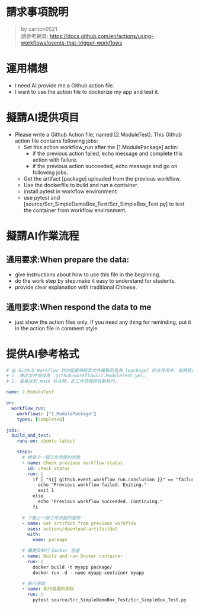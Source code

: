 請求事項說明
========
> by carlton0521<br/>
> 請參考網頁: https://docs.github.com/en/actions/using-workflows/events-that-trigger-workflows

# 運用構想

- I need AI provide me a Github action file. 
- I want to use the action file to dockerize my app and test it. 

# 擬請AI提供項目

- Please write a Github Action file, named [2.ModuleTest]. This Github action file contains following jobs:
  * Set this action workflow_run after the [1.ModulePackage] actin:
    - if the previous action failed, echo message and complete this action with failure.
    - if the previous action succeeded, echo message and go on following jobs.
  * Get the artifact [package] uploaded from the previous workflow.  
  * Use the dockerfile to build and run a container.
  * install pytest in workflow environment.
  * use pytest and [source/Scr_SimpleDemoBox_Test/Scr_SimpleBox_Test.py] to test the container from workflow environment.

# 擬請AI作業流程

## 通用要求:When prepare the data:
- give instructions about how to use this file in the beginning.
- do the work step by step.make it easy to understand for students.
- provide clear explanation with traditional Chinese.

## 通用要求:When respond the data to me
- just show the action files only. If you need any thing for reminding, put it in the action file in comment style.

# 提供AI參考格式

```yaml
# 此 GitHub Workflow 的功能是將指定文件複製到名為 [package] 的文件夾中，並將其打包成 ZIP 文件，以供後續工作流程使用。使用說明：
# 1. 將此文件保存為 .github/workflows/2.ModuleTest.yml。
# 2. 當推送到 main 分支時，此工作流程將自動執行。

name: 2.ModuleTest

on:
  workflow_run:
    workflows: ["1.ModulePackage"]
    types: [completed]

jobs:
  build_and_test:
    runs-on: ubuntu-latest

    steps:
      # 檢查上一個工作流程的狀態
      - name: Check previous workflow status
        id: check_status
        run: |
          if [ "${{ github.event.workflow_run.conclusion }}" == "failure" ]; then
            echo "Previous workflow failed. Exiting."
            exit 1
          else
            echo "Previous workflow succeeded. Continuing."
          fi

      # 下載上一個工作流程的產物
      - name: Get artifact from previous workflow
        uses: actions/download-artifact@v2
        with:
          name: package

      # 構建及執行 Docker 容器
      - name: Build and run Docker container
        run: |
          docker build -t myapp package/
          docker run -d --name myapp-container myapp

      # 執行測試
      - name: 執行容器外測試
        run: |
          pytest source/Scr_SimpleDemoBox_Test/Scr_SimpleBox_Test.py
```